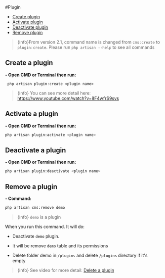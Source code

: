 #Plugin

- [Create plugin](#create-plugin)
- [Activate plugin](#activate-plugin)
- [Deactivate plugin](#deactivate-plugin)
- [Remove plugin](#remove-plugin)

> {info}From version 2.1, command name is changed from `cms:create` to `plugin:create`. Please run `php artisan --help` to see all commands

<a name="create-plugin"></a>
## Create a plugin
**- Open CMD or Terminal then run:**

     php artisan plugin:create <plugin name>

> {info} You can see more detail here: https://www.youtube.com/watch?v=8F4wfrS9svs

<a name="activate-plugin"></a>
## Activate a plugin
**- Open CMD or Terminal then run:**

```bash
php artisan plugin:activate <plugin name>
```

<a name="deactivate-plugin"></a>
## Deactivate a plugin
**- Open CMD or Terminal then run:**

```bash
php artisan plugin:deactivate <plugin name>
```
     
<a name="remove-plugin"></a>
## Remove a plugin
**- Command:**

```bash
php artisan cms:remove demo
```

> {info} `demo` is a plugin

When you run this command. It will do:

+ Deactivate `demo` plugin.

+ It will be remove `demo` table and its permissions

+ Delete folder demo in `/plugins` and delete `/plugins` directory if it's empty

> {info} See video for more detail: [Delete a plugin](https://www.youtube.com/watch?v=jmex2G4eC18)